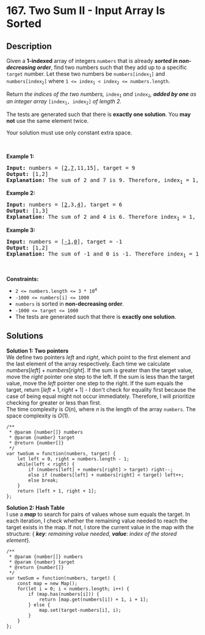 # 167. Two Sum II - Input Array Is Sorted

## Description

<!-- description:start -->
<p>Given a <strong>1-indexed</strong> array of integers <code>numbers</code> that is already <strong><em>sorted in non-decreasing order</em></strong>, find two numbers such that they add up to a specific <code>target</code> number. Let these two numbers be <code>numbers[index<sub>1</sub>]</code> and <code>numbers[index<sub>2</sub>]</code> where <code>1 &lt;= index<sub>1</sub> &lt; index<sub>2</sub> &lt;= numbers.length</code>.</p>

<p>Return<em> the indices of the two numbers, </em><code>index<sub>1</sub></code><em> and </em><code>index<sub>2</sub></code><em>, <strong>added by one</strong> as an integer array </em><code>[index<sub>1</sub>, index<sub>2</sub>]</code><em> of length 2.</em></p>

<p>The tests are generated such that there is <strong>exactly one solution</strong>. You <strong>may not</strong> use the same element twice.</p>

<p>Your solution must use only constant extra space.</p>

<p>&nbsp;</p>
<p><strong class="example">Example 1:</strong></p>

<pre>
<strong>Input:</strong> numbers = [<u>2</u>,<u>7</u>,11,15], target = 9
<strong>Output:</strong> [1,2]
<strong>Explanation:</strong> The sum of 2 and 7 is 9. Therefore, index<sub>1</sub> = 1, index<sub>2</sub> = 2. We return [1, 2].
</pre>

<p><strong class="example">Example 2:</strong></p>

<pre>
<strong>Input:</strong> numbers = [<u>2</u>,3,<u>4</u>], target = 6
<strong>Output:</strong> [1,3]
<strong>Explanation:</strong> The sum of 2 and 4 is 6. Therefore index<sub>1</sub> = 1, index<sub>2</sub> = 3. We return [1, 3].
</pre>

<p><strong class="example">Example 3:</strong></p>

<pre>
<strong>Input:</strong> numbers = [<u>-1</u>,<u>0</u>], target = -1
<strong>Output:</strong> [1,2]
<strong>Explanation:</strong> The sum of -1 and 0 is -1. Therefore index<sub>1</sub> = 1, index<sub>2</sub> = 2. We return [1, 2].
</pre>

<p>&nbsp;</p>
<p><strong>Constraints:</strong></p>

<ul>
	<li><code>2 &lt;= numbers.length &lt;= 3 * 10<sup>4</sup></code></li>
	<li><code>-1000 &lt;= numbers[i] &lt;= 1000</code></li>
	<li><code>numbers</code> is sorted in <strong>non-decreasing order</strong>.</li>
	<li><code>-1000 &lt;= target &lt;= 1000</code></li>
	<li>The tests are generated such that there is <strong>exactly one solution</strong>.</li>
</ul>
<!-- description:end -->

## Solutions
<!-- solution:start -->
**Solution 1: Two pointers**<br />
We define two pointers *left* and *right*, which point to the first element and the last element of the array respectively. Each time we calculate $numbers[left] + numbers[right]$. If the sum is greater than the target value, move the $right$ pointer one step to the left. If the sum is less than the target value, move the $left$ pointer one step to the right. If the sum equals the target, return $[left + 1, right + 1]$ - I don't check for equality first because the case of being equal might not occur immediately. Therefore, I will prioritize checking for greater or less than first.<br />
The time complexity is $O(n)$, where $n$ is the length of the array `numbers`. The space complexity is $O(1)$.

<!-- tabs:start -->
```TS
/**
 * @param {number[]} numbers
 * @param {number} target
 * @return {number[]}
 */
var twoSum = function(numbers, target) {
    let left = 0, right = numbers.length - 1;
    while(left < right) {
        if (numbers[left] + numbers[right] > target) right--;
        else if (numbers[left] + numbers[right] < target) left++;
        else break;
    }
    return [left + 1, right + 1];
};
```
<!-- tabs:end -->
**Solution 2: Hash Table**<br />
I use a ***map*** to search for pairs of values whose sum equals the target. In each iteration, I check whether the remaining value needed to reach the target exists in the map. If not, I store the current value in the map with the structure: { ***key***: *remaining value needed*, ***value***: *index of the stored element*}.
```TS
/**
 * @param {number[]} numbers
 * @param {number} target
 * @return {number[]}
 */
var twoSum = function(numbers, target) {
    const map = new Map();
    for(let i = 0; i < numbers.length; i++) {
        if (map.has(numbers[i])) {
            return [map.get(numbers[i]) + 1, i + 1];
        } else {
            map.set(target-numbers[i], i);
        }
    }
};
```
<!-- solution:end -->